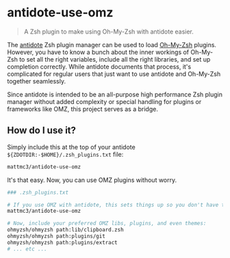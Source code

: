 # antidote-use-omz

> A Zsh plugin to make using Oh-My-Zsh with antidote easier.

The [antidote][antidote] Zsh plugin manager can be used to load [Oh-My-Zsh][omz] plugins. However, you have to know a bunch about the inner workings of Oh-My-Zsh to set all the right variables, include all the right libraries, and set up completion correctly. While antidote documents that process, it's complicated for regular users that just want to use antidote and Oh-My-Zsh together seamlessly.

Since antidote is intended to be an all-purpose high performance Zsh plugin manager without added complexity or special handling for plugins or frameworks like OMZ, this project serves as a bridge.

## How do I use it?

Simply include this at the top of your antidote `${ZDOTDIR:-$HOME}/.zsh_plugins.txt` file:

```zsh
mattmc3/antidote-use-omz
```

It's that easy. Now, you can use OMZ plugins without worry.

```zsh
### .zsh_plugins.txt

# If you use OMZ with antidote, this sets things up so you don't have to
mattmc3/antidote-use-omz

# Now, include your preferred OMZ libs, plugins, and even themes:
ohmyzsh/ohmyzsh path:lib/clipboard.zsh
ohmyzsh/ohmyzsh path:plugins/git
ohmyzsh/ohmyzsh path:plugins/extract
# ... etc ...
```

[antidote]:  https://github.com/mattmc3/antidote
[omz]:       https://github.com/ohmyzsh/ohmyzsh
